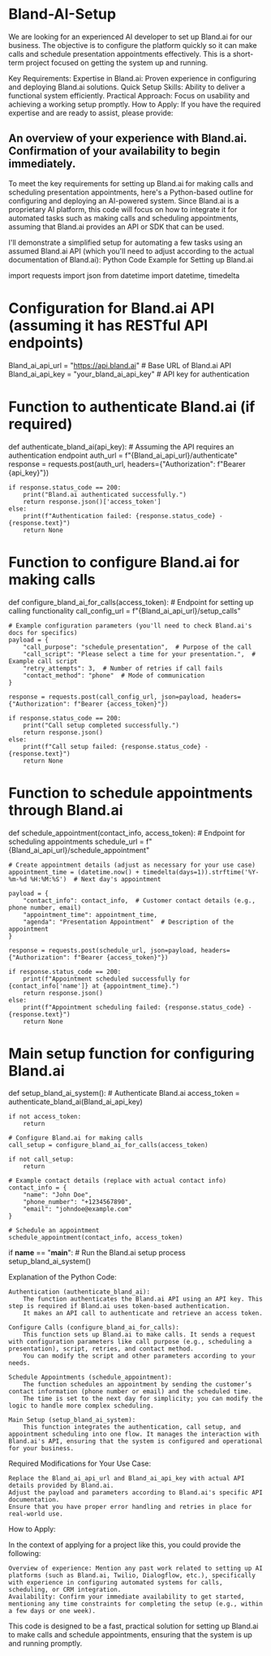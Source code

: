 # Bland-AI-Setup
We are looking for an experienced AI developer to set up Bland.ai for our business. The objective is to configure the platform quickly so it can make calls and schedule presentation appointments effectively. This is a short-term project focused on getting the system up and running.

Key Requirements:
Expertise in Bland.ai: Proven experience in configuring and deploying Bland.ai solutions.
Quick Setup Skills: Ability to deliver a functional system efficiently.
Practical Approach: Focus on usability and achieving a working setup promptly.
How to Apply:
If you have the required expertise and are ready to assist, please provide:

An overview of your experience with Bland.ai.
Confirmation of your availability to begin immediately.
--------------
To meet the key requirements for setting up Bland.ai for making calls and scheduling presentation appointments, here's a Python-based outline for configuring and deploying an AI-powered system. Since Bland.ai is a proprietary AI platform, this code will focus on how to integrate it for automated tasks such as making calls and scheduling appointments, assuming that Bland.ai provides an API or SDK that can be used.

I'll demonstrate a simplified setup for automating a few tasks using an assumed Bland.ai API (which you'll need to adjust according to the actual documentation of Bland.ai):
Python Code Example for Setting up Bland.ai

import requests
import json
from datetime import datetime, timedelta

# Configuration for Bland.ai API (assuming it has RESTful API endpoints)
Bland_ai_api_url = "https://api.bland.ai"  # Base URL of Bland.ai API
Bland_ai_api_key = "your_bland_ai_api_key"  # API key for authentication

# Function to authenticate Bland.ai (if required)
def authenticate_bland_ai(api_key):
    # Assuming the API requires an authentication endpoint
    auth_url = f"{Bland_ai_api_url}/authenticate"
    response = requests.post(auth_url, headers={"Authorization": f"Bearer {api_key}"})
    
    if response.status_code == 200:
        print("Bland.ai authenticated successfully.")
        return response.json()['access_token']
    else:
        print(f"Authentication failed: {response.status_code} - {response.text}")
        return None

# Function to configure Bland.ai for making calls
def configure_bland_ai_for_calls(access_token):
    # Endpoint for setting up calling functionality
    call_config_url = f"{Bland_ai_api_url}/setup_calls"
    
    # Example configuration parameters (you'll need to check Bland.ai's docs for specifics)
    payload = {
        "call_purpose": "schedule_presentation",  # Purpose of the call
        "call_script": "Please select a time for your presentation.",  # Example call script
        "retry_attempts": 3,  # Number of retries if call fails
        "contact_method": "phone"  # Mode of communication
    }

    response = requests.post(call_config_url, json=payload, headers={"Authorization": f"Bearer {access_token}"})
    
    if response.status_code == 200:
        print("Call setup completed successfully.")
        return response.json()
    else:
        print(f"Call setup failed: {response.status_code} - {response.text}")
        return None

# Function to schedule appointments through Bland.ai
def schedule_appointment(contact_info, access_token):
    # Endpoint for scheduling appointments
    schedule_url = f"{Bland_ai_api_url}/schedule_appointment"
    
    # Create appointment details (adjust as necessary for your use case)
    appointment_time = (datetime.now() + timedelta(days=1)).strftime('%Y-%m-%d %H:%M:%S')  # Next day's appointment
    
    payload = {
        "contact_info": contact_info,  # Customer contact details (e.g., phone number, email)
        "appointment_time": appointment_time,
        "agenda": "Presentation Appointment"  # Description of the appointment
    }
    
    response = requests.post(schedule_url, json=payload, headers={"Authorization": f"Bearer {access_token}"})
    
    if response.status_code == 200:
        print(f"Appointment scheduled successfully for {contact_info['name']} at {appointment_time}.")
        return response.json()
    else:
        print(f"Appointment scheduling failed: {response.status_code} - {response.text}")
        return None

# Main setup function for configuring Bland.ai
def setup_bland_ai_system():
    # Authenticate Bland.ai
    access_token = authenticate_bland_ai(Bland_ai_api_key)
    
    if not access_token:
        return

    # Configure Bland.ai for making calls
    call_setup = configure_bland_ai_for_calls(access_token)
    
    if not call_setup:
        return

    # Example contact details (replace with actual contact info)
    contact_info = {
        "name": "John Doe",
        "phone_number": "+1234567890",
        "email": "johndoe@example.com"
    }

    # Schedule an appointment
    schedule_appointment(contact_info, access_token)

if __name__ == "__main__":
    # Run the Bland.ai setup process
    setup_bland_ai_system()

Explanation of the Python Code:

    Authentication (authenticate_bland_ai):
        The function authenticates the Bland.ai API using an API key. This step is required if Bland.ai uses token-based authentication.
        It makes an API call to authenticate and retrieve an access token.

    Configure Calls (configure_bland_ai_for_calls):
        This function sets up Bland.ai to make calls. It sends a request with configuration parameters like call purpose (e.g., scheduling a presentation), script, retries, and contact method.
        You can modify the script and other parameters according to your needs.

    Schedule Appointments (schedule_appointment):
        The function schedules an appointment by sending the customer’s contact information (phone number or email) and the scheduled time.
        The time is set to the next day for simplicity; you can modify the logic to handle more complex scheduling.

    Main Setup (setup_bland_ai_system):
        This function integrates the authentication, call setup, and appointment scheduling into one flow. It manages the interaction with Bland.ai's API, ensuring that the system is configured and operational for your business.

Required Modifications for Your Use Case:

    Replace the Bland_ai_api_url and Bland_ai_api_key with actual API details provided by Bland.ai.
    Adjust the payload and parameters according to Bland.ai's specific API documentation.
    Ensure that you have proper error handling and retries in place for real-world use.

How to Apply:

In the context of applying for a project like this, you could provide the following:

    Overview of experience: Mention any past work related to setting up AI platforms (such as Bland.ai, Twilio, Dialogflow, etc.), specifically with experience in configuring automated systems for calls, scheduling, or CRM integration.
    Availability: Confirm your immediate availability to get started, mentioning any time constraints for completing the setup (e.g., within a few days or one week).

This code is designed to be a fast, practical solution for setting up Bland.ai to make calls and schedule appointments, ensuring that the system is up and running promptly.
